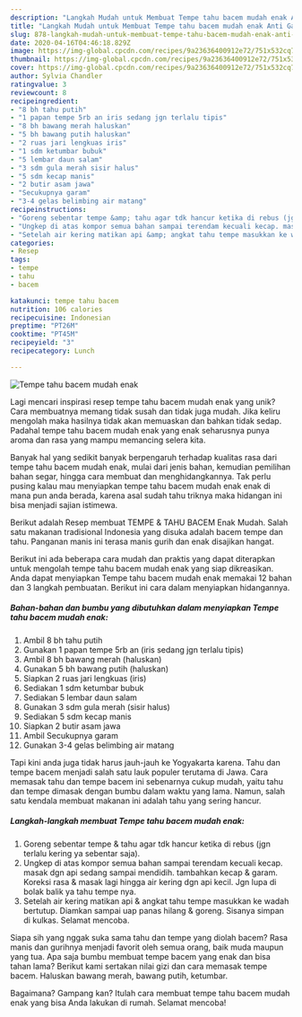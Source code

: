 ```yaml
---
description: "Langkah Mudah untuk Membuat Tempe tahu bacem mudah enak Anti Gagal"
title: "Langkah Mudah untuk Membuat Tempe tahu bacem mudah enak Anti Gagal"
slug: 878-langkah-mudah-untuk-membuat-tempe-tahu-bacem-mudah-enak-anti-gagal
date: 2020-04-16T04:46:18.829Z
image: https://img-global.cpcdn.com/recipes/9a23636400912e72/751x532cq70/tempe-tahu-bacem-mudah-enak-foto-resep-utama.jpg
thumbnail: https://img-global.cpcdn.com/recipes/9a23636400912e72/751x532cq70/tempe-tahu-bacem-mudah-enak-foto-resep-utama.jpg
cover: https://img-global.cpcdn.com/recipes/9a23636400912e72/751x532cq70/tempe-tahu-bacem-mudah-enak-foto-resep-utama.jpg
author: Sylvia Chandler
ratingvalue: 3
reviewcount: 8
recipeingredient:
- "8 bh tahu putih"
- "1 papan tempe 5rb an iris sedang jgn terlalu tipis"
- "8 bh bawang merah haluskan"
- "5 bh bawang putih haluskan"
- "2 ruas jari lengkuas iris"
- "1 sdm ketumbar bubuk"
- "5 lembar daun salam"
- "3 sdm gula merah sisir halus"
- "5 sdm kecap manis"
- "2 butir asam jawa"
- "Secukupnya garam"
- "3-4 gelas belimbing air matang"
recipeinstructions:
- "Goreng sebentar tempe &amp; tahu agar tdk hancur ketika di rebus (jgn terlalu kering ya sebentar saja)."
- "Ungkep di atas kompor semua bahan sampai terendam kecuali kecap. masak dgn api sedang sampai mendidih. tambahkan kecap &amp; garam. Koreksi rasa &amp; masak lagi hingga air kering dgn api kecil. Jgn lupa di bolak balik ya tahu tempe nya."
- "Setelah air kering matikan api &amp; angkat tahu tempe masukkan ke wadah bertutup. Diamkan sampai uap panas hilang &amp; goreng. Sisanya simpan di kulkas. Selamat mencoba."
categories:
- Resep
tags:
- tempe
- tahu
- bacem

katakunci: tempe tahu bacem 
nutrition: 106 calories
recipecuisine: Indonesian
preptime: "PT26M"
cooktime: "PT45M"
recipeyield: "3"
recipecategory: Lunch

---
```



![Tempe tahu bacem mudah enak](https://img-global.cpcdn.com/recipes/9a23636400912e72/751x532cq70/tempe-tahu-bacem-mudah-enak-foto-resep-utama.jpg)

Lagi mencari inspirasi resep tempe tahu bacem mudah enak yang unik? Cara membuatnya memang tidak susah dan tidak juga mudah. Jika keliru mengolah maka hasilnya tidak akan memuaskan dan bahkan tidak sedap. Padahal tempe tahu bacem mudah enak yang enak seharusnya punya aroma dan rasa yang mampu memancing selera kita.

Banyak hal yang sedikit banyak berpengaruh terhadap kualitas rasa dari tempe tahu bacem mudah enak, mulai dari jenis bahan, kemudian pemilihan bahan segar, hingga cara membuat dan menghidangkannya. Tak perlu pusing kalau mau menyiapkan tempe tahu bacem mudah enak enak di mana pun anda berada, karena asal sudah tahu triknya maka hidangan ini bisa menjadi sajian istimewa.

Berikut adalah Resep membuat TEMPE &amp; TAHU BACEM Enak Mudah. Salah satu makanan tradisional Indonesia yang disuka adalah bacem tempe dan tahu. Panganan manis ini terasa manis gurih dan enak disajikan hangat.


Berikut ini ada beberapa cara mudah dan praktis yang dapat diterapkan untuk mengolah tempe tahu bacem mudah enak yang siap dikreasikan. Anda dapat menyiapkan Tempe tahu bacem mudah enak memakai 12 bahan dan 3 langkah pembuatan. Berikut ini cara dalam menyiapkan hidangannya.

<!--inarticleads1-->

##### Bahan-bahan dan bumbu yang dibutuhkan dalam menyiapkan Tempe tahu bacem mudah enak:

1. Ambil 8 bh tahu putih
1. Gunakan 1 papan tempe 5rb an (iris sedang jgn terlalu tipis)
1. Ambil 8 bh bawang merah (haluskan)
1. Gunakan 5 bh bawang putih (haluskan)
1. Siapkan 2 ruas jari lengkuas (iris)
1. Sediakan 1 sdm ketumbar bubuk
1. Sediakan 5 lembar daun salam
1. Gunakan 3 sdm gula merah (sisir halus)
1. Sediakan 5 sdm kecap manis
1. Siapkan 2 butir asam jawa
1. Ambil Secukupnya garam
1. Gunakan 3-4 gelas belimbing air matang


Tapi kini anda juga tidak harus jauh-jauh ke Yogyakarta karena. Tahu dan tempe bacem menjadi salah satu lauk populer terutama di Jawa. Cara memasak tahu dan tempe bacem ini sebenarnya cukup mudah, yaitu tahu dan tempe dimasak dengan bumbu dalam waktu yang lama. Namun, salah satu kendala membuat makanan ini adalah tahu yang sering hancur. 

<!--inarticleads2-->

##### Langkah-langkah membuat Tempe tahu bacem mudah enak:

1. Goreng sebentar tempe &amp; tahu agar tdk hancur ketika di rebus (jgn terlalu kering ya sebentar saja).
1. Ungkep di atas kompor semua bahan sampai terendam kecuali kecap. masak dgn api sedang sampai mendidih. tambahkan kecap &amp; garam. Koreksi rasa &amp; masak lagi hingga air kering dgn api kecil. Jgn lupa di bolak balik ya tahu tempe nya.
1. Setelah air kering matikan api &amp; angkat tahu tempe masukkan ke wadah bertutup. Diamkan sampai uap panas hilang &amp; goreng. Sisanya simpan di kulkas. Selamat mencoba.


Siapa sih yang nggak suka sama tahu dan tempe yang diolah bacem? Rasa manis dan gurihnya menjadi favorit oleh semua orang, baik muda maupun yang tua. Apa saja bumbu membuat tempe bacem yang enak dan bisa tahan lama? Berikut kami sertakan nilai gizi dan cara memasak tempe bacem. Haluskan bawang merah, bawang putih, ketumbar. 

Bagaimana? Gampang kan? Itulah cara membuat tempe tahu bacem mudah enak yang bisa Anda lakukan di rumah. Selamat mencoba!
